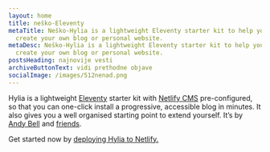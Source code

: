 ```yaml
---
layout: home
title: neško-Eleventy
metaTitle: Neško-Hylia is a lightweight Eleventy starter kit to help you to
  create your own blog or personal website.
metaDesc: Neško-Hylia is a lightweight Eleventy starter kit to help you to
  create your own blog or personal website.
postsHeading: najnovije vesti
archiveButtonText: vidi prethodne objave
socialImage: /images/512nenad.png
---
```


Hylia is a lightweight [Eleventy](https://11ty.io) starter kit with [Netlify CMS](https://www.netlifycms.org/) pre-configured, so that you can one-click install a progressive, accessible blog in minutes. It also gives you a well organised starting point to extend yourself. It’s by [Andy Bell](https://twitter.com/hankchizljaw) and [friends](https://github.com/aarongustafson/hylia/graphs/contributors).

Get started now by [deploying Hylia to Netlify.](https://app.netlify.com/start/deploy?repository=https://github.com/hankchizljaw/hylia&stack=cms)
